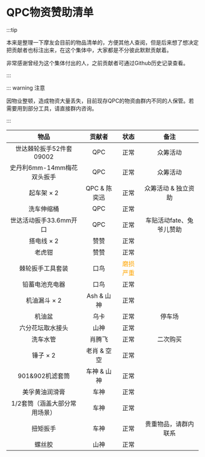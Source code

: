 # QPC物资赞助清单

:::tip

本来是整理一下摩友会目前的物品清单的，方便其他人查阅，但是后来想了想决定把贡献者也标注出来，在这个集体中，大家都是不分彼此默默贡献着。

非常感谢曾经为这个集体付出的人，之前贡献者可通过Github历史记录查看。

:::



::: warning 注意

因物业整顿，造成物资大量丢失，目前现存QPC的物资由群内不同的人保管。若需要用到部分工具，请直接群内咨询。

:::

|             物品              |     贡献者      |                状态                 |           备注           |
| :---------------------------: | :-------------: | :---------------------------------: | :----------------------: |
|    世达棘轮扳手52件套09002    |     QPC      |                正常                 |         众筹活动         |
|  史丹利6mm-14mm梅花双头扳手   |     QPC      |                正常                 |         众筹活动         |
|          起车架 × 2           | QPC & 陈奕迅 |                正常                 |   众筹活动 & 独立资助    |
|          洗车伸缩桶           |     QPC      |                正常                 |                          |
|    世达活动扳手33.6mm开口     |     QPC      |                正常                 | 车贴活动fate、兔爷儿赞助 |
|          搭电线 × 2           |      赞赞       |                正常                 |                          |
|            老虎钳             |      赞赞       |                正常                 |                          |
|       棘轮扳手工具套装        |      口鸟       | <font color=orange >磨损严重</font> |                          |
|        铅蓄电池充电器         |      口鸟       |                正常                 |                          |
|         机油漏斗 × 2          |   Ash & 山神    |                正常                 |                          |
|            机油盆             |      乌卡       |                正常                 |          停车场          |
|       六分花坛取水接头        |      山神       |                正常                 |                          |
|           洗车水管            |     肖腾飞      |                正常                 |         二次购买         |
|           锤子 × 2            |   老肖 & 空空   |                正常                 |                          |
|        901&902机滤套筒        |   车神 & 山神   |                正常                 |                          |
|        美孚黄油润滑膏         |      车神       |                正常                 |                          |
| 1/2套筒（涵盖大部分常用场景） |      车神       |                正常                 |                          |
|           扭矩扳手            |      车神       |                正常                 |   贵重物品，请群内联系   |
|            螺丝胶             |      山神       |                正常                 |                          |

